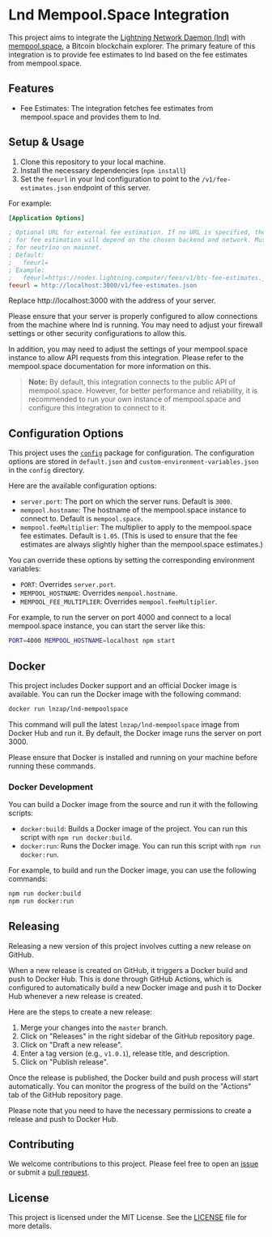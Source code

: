 # Lnd Mempool.Space Integration

This project aims to integrate the [Lightning Network Daemon (lnd)](https://github.com/lightningnetwork/lnd) with [mempool.space](https://mempool.space/), a Bitcoin blockchain explorer. The primary feature of this integration is to provide fee estimates to lnd based on the fee estimates from mempool.space.

## Features

- Fee Estimates: The integration fetches fee estimates from mempool.space and provides them to lnd.

## Setup & Usage

1. Clone this repository to your local machine.
2. Install the necessary dependencies (`npm install`)
3. Set the `feeurl` in your lnd configuration to point to the `/v1/fee-estimates.json` endpoint of this server.

For example:

```ini
[Application Options]

; Optional URL for external fee estimation. If no URL is specified, the method
; for fee estimation will depend on the chosen backend and network. Must be set
; for neutrino on mainnet.
; Default:
;   feeurl=
; Example:
;   feeurl=https://nodes.lightning.computer/fees/v1/btc-fee-estimates.json
feeurl = http://localhost:3000/v1/fee-estimates.json
```

Replace http://localhost:3000 with the address of your server.

Please ensure that your server is properly configured to allow connections from the machine where lnd is running. You may need to adjust your firewall settings or other security configurations to allow this.

In addition, you may need to adjust the settings of your mempool.space instance to allow API requests from this integration. Please refer to the mempool.space documentation for more information on this.

> **Note:** By default, this integration connects to the public API of mempool.space. However, for better performance and reliability, it is recommended to run your own instance of mempool.space and configure this integration to connect to it.

## Configuration Options

This project uses the [`config`](https://www.npmjs.com/package/config) package for configuration. The configuration options are stored in `default.json` and `custom-environment-variables.json` in the `config` directory.

Here are the available configuration options:

- `server.port`: The port on which the server runs. Default is `3000`.
- `mempool.hostname`: The hostname of the mempool.space instance to connect to. Default is `mempool.space`.
- `mempool.feeMultiplier`: The multiplier to apply to the mempool.space fee estimates. Default is `1.05`. (This is used to ensure that the fee estimates are always slightly higher than the mempool.space estimates.)

You can override these options by setting the corresponding environment variables:

- `PORT`: Overrides `server.port`.
- `MEMPOOL_HOSTNAME`: Overrides `mempool.hostname`.
- `MEMPOOL_FEE_MULTIPLIER`: Overrides `mempool.feeMultiplier`.

For example, to run the server on port 4000 and connect to a local mempool.space instance, you can start the server like this:

```bash
PORT=4000 MEMPOOL_HOSTNAME=localhost npm start
```

## Docker

This project includes Docker support and an official Docker image is available. You can run the Docker image with the following command:

```bash
docker run lnzap/lnd-mempoolspace
```

This command will pull the latest `lnzap/lnd-mempoolspace` image from Docker Hub and run it. By default, the Docker image runs the server on port 3000.

Please ensure that Docker is installed and running on your machine before running these commands.

### Docker Development

You can build a Docker image from the source and run it with the following scripts:

- `docker:build`: Builds a Docker image of the project. You can run this script with `npm run docker:build`.
- `docker:run`: Runs the Docker image. You can run this script with `npm run docker:run`.

For example, to build and run the Docker image, you can use the following commands:

```bash
npm run docker:build
npm run docker:run
```

## Releasing

Releasing a new version of this project involves cutting a new release on GitHub. 

When a new release is created on GitHub, it triggers a Docker build and push to Docker Hub. This is done through GitHub Actions, which is configured to automatically build a new Docker image and push it to Docker Hub whenever a new release is created.

Here are the steps to create a new release:

1. Merge your changes into the `master` branch.
2. Click on "Releases" in the right sidebar of the GitHub repository page.
3. Click on "Draft a new release".
4. Enter a tag version (e.g., `v1.0.1`), release title, and description.
5. Click on "Publish release".

Once the release is published, the Docker build and push process will start automatically. You can monitor the progress of the build on the "Actions" tab of the GitHub repository page.

Please note that you need to have the necessary permissions to create a release and push to Docker Hub.

## Contributing
We welcome contributions to this project. Please feel free to open an [issue](https://github.com/LN-Zap/lnd-mempoolspace/issues) or submit a [pull request](https://github.com/LN-Zap/lnd-mempoolspace/pulls).

## License
This project is licensed under the MIT License. See the [LICENSE](./LICENSE.md) file for more details.
